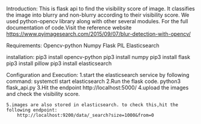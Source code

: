 Introduction:
    This is flask api to find the visibility score of image.
    It classifies the image into blurry and non-blurry according to their visibility score.
    We used python-opencv library along with other several modules.
    For the full documentation of code.Visit the reference website 
    https://www.pyimagesearch.com/2015/09/07/blur-detection-with-opencv/


Requirements:
    Opencv-python
    Numpy
    Flask
    PIL
    Elasticsearch

installation:
    pip3 install opencv-python
    pip3 install numpy
    pip3 install flask
    pip3 install pillow
    pip3 install elasticsearch


Configuration and Execution:
    1.start the elasticsearch service by following command:
        systemctl start elasticsearch
    2.Run the flask code.
        python3 flask_api.py
    3.Hit the endpoint    http://localhost:5000/
    4.upload the images and check the visibility score.

    5.images are also stored in elasticsearch. to check this,hit the following endpoint:
        http://localhost:9200/data/_search?size=1000&from=0

    